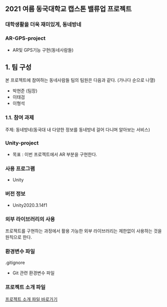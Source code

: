 ## 2021 여름 동국대학교 캡스톤 밸류업 프로젝트

### 대학생활을 더욱 재미있게, 동네방네
### AR-GPS-project
- AR및 GPS기능 구현(동네사람들)

## 1. 팀 구성
본 프로젝트에 참여하는 동네사람들 팀의 팀원은 다음과 같다. (가나다 순으로 나열)

- 박현준 (팀장)
- 이태검
- 이형석

### 1.1. 참여 과제

주제: 동네방네(동국대 내 다양한 정보를 동네방네 걸어 다니며 알아보는 서비스)


### Unity-project

- 목표 : 이번 프로젝트에서 AR 부분을 구현한다.

### 사용 프로그램

- Unity

### 버전 정보

- Unity2020.3.14f1

### 외부 라이브러리의 사용

프로젝트를 구현하는 과정에서 활용 가능한 외부 라이브러리는 제한없이 사용하는 것을 원칙으로 한다.

### 환경변수 파일

.gitignore
- Git 관련 환경변수 파일

### 프로젝트 소개 파일
[프로젝트 소개 파일 바로가기](https://drive.google.com/drive/folders/1QHdEqfTIXqZDt-TNg_m9qSWtqOZPF4p2?usp=sharing)
